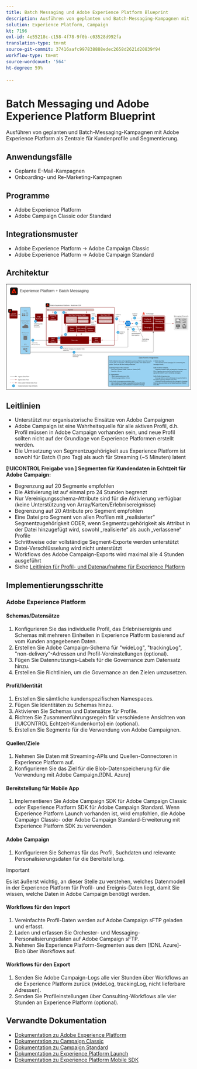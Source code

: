 ```yaml
---
title: Batch Messaging und Adobe Experience Platform Blueprint
description: Ausführen von geplanten und Batch-Messaging-Kampagnen mit Adobe Experience Platform als Zentrale für Kundenprofile und Segmentierung.
solution: Experience Platform, Campaign
kt: 7196
exl-id: 4e55218c-c158-4f78-9f0b-c03528d992fa
translation-type: tm+mt
source-git-commit: 37416aafc997838888edec2658d2621d20839f94
workflow-type: tm+mt
source-wordcount: '564'
ht-degree: 59%

---
```


# Batch Messaging und Adobe Experience Platform Blueprint

Ausführen von geplanten und Batch-Messaging-Kampagnen mit Adobe Experience Platform als Zentrale für Kundenprofile und Segmentierung.

## Anwendungsfälle

* Geplante E-Mail-Kampagnen
* Onboarding- und Re-Marketing-Kampagnen

## Programme

* Adobe Experience Platform
* Adobe Campaign Classic oder Standard

## Integrationsmuster

* Adobe Experience Platform → Adobe Campaign Classic
* Adobe Experience Platform → Adobe Campaign Standard

## Architektur

<img src="assets/aepbatch.svg" alt="Referenzarchitektur für Batch Messaging und Adobe Experience Platform Blueprint" style="border:1px solid #4a4a4a" />

## Leitlinien

* Unterstützt nur organisatorische Einsätze von Adobe Campaignen
* Adobe Campaign ist eine Wahrheitsquelle für alle aktiven Profil, d.h. Profil müssen in Adobe Campaign vorhanden sein, und neue Profil sollten nicht auf der Grundlage von Experience Platformen erstellt werden.
* Die Umsetzung von Segmentzugehörigkeit aus Experience Platform ist sowohl für Batch (1 pro Tag) als auch für Streaming (~5 Minuten) latent

**[!UICONTROL Freigabe von ] Segmenten für Kundendaten in Echtzeit für Adobe Campaign:**

* Begrenzung auf 20 Segmente empfohlen
* Die Aktivierung ist auf einmal pro 24 Stunden begrenzt
* Nur Vereinigungsschema-Attribute sind für die Aktivierung verfügbar (keine Unterstützung von Array/Karten/Erlebnisereignisse)
* Begrenzung auf 20 Attribute pro Segment empfohlen
* Eine Datei pro Segment von allen Profilen mit „realisierter“ Segmentzugehörigkeit ODER, wenn Segmentzugehörigkeit als Attribut in der Datei hinzugefügt wird, sowohl „realisierte“ als auch „verlassene“ Profile
* Schrittweise oder vollständige Segment-Exporte werden unterstützt
* Datei-Verschlüsselung wird nicht unterstützt
* Workflows des Adobe Campaign-Exports wird maximal alle 4 Stunden ausgeführt
* Siehe [Leitlinien für Profil- und Datenaufnahme für Experience Platform](https://experienceleague.adobe.com/docs/experience-platform/profile/guardrails.html?lang=de)

## Implementierungsschritte

### Adobe Experience Platform

#### Schemas/Datensätze

1. Konfigurieren Sie das individuelle Profil, das Erlebnisereignis und Schemas mit mehreren Einheiten in Experience Platform basierend auf vom Kunden angegebenen Daten.
1. Erstellen Sie Adobe Campaign-Schema für &quot;wideLog&quot;, &quot;trackingLog&quot;, &quot;non-delivery&quot;-Adressen und Profil-Voreinstellungen (optional).
1. Fügen Sie Datennutzungs-Labels für die Governance zum Datensatz hinzu.
1. Erstellen Sie Richtlinien, um die Governance an den Zielen umzusetzen.

#### Profil/Identität

1. Erstellen Sie sämtliche kundenspezifischen Namespaces.
1. Fügen Sie Identitäten zu Schemas hinzu.
1. Aktivieren Sie Schemas und Datensätze für Profile.
1. Richten Sie Zusammenführungsregeln für verschiedene Ansichten von [!UICONTROL Echtzeit-Kundenkonto] ein (optional).
1. Erstellen Sie Segmente für die Verwendung von Adobe Campaignen.

#### Quellen/Ziele

1. Nehmen Sie Daten mit Streaming-APIs und Quellen-Connectoren in Experience Platform auf.
1. Konfigurieren Sie das Ziel für die Blob-Datenspeicherung für die Verwendung mit Adobe Campaign.[!DNL Azure]

#### Bereitstellung für Mobile App

1. Implementieren Sie Adobe Campaign SDK für Adobe Campaign Classic oder Experience Platform SDK für Adobe Campaign Standard. Wenn Experience Platform Launch vorhanden ist, wird empfohlen, die Adobe Campaign Classic- oder Adobe Campaign Standard-Erweiterung mit Experience Platform SDK zu verwenden.

#### Adobe Campaign

1. Konfigurieren Sie Schemas für das Profil, Suchdaten und relevante Personalisierungsdaten für die Bereitstellung.

>[!IMPORTANT]
>
>Es ist äußerst wichtig, an dieser Stelle zu verstehen, welches Datenmodell in der Experience Platform für Profil- und Ereignis-Daten liegt, damit Sie wissen, welche Daten in Adobe Campaign benötigt werden.

#### Workflows für den Import

1. Vereinfachte Profil-Daten werden auf Adobe Campaign sFTP geladen und erfasst.
1. Laden und erfassen Sie Orchester- und Messaging-Personalisierungsdaten auf Adobe Campaign sFTP.
1. Nehmen Sie Experience Platform-Segmenten aus dem [!DNL Azure]-Blob über Workflows auf.

#### Workflows für den Export

1. Senden Sie Adobe Campaign-Logs alle vier Stunden über Workflows an die Experience Platform zurück (wideLog, trackingLog, nicht lieferbare Adressen).
1. Senden Sie Profileinstellungen über Consulting-Workflows alle vier Stunden an Experience Platform (optional).


## Verwandte Dokumentation

* [Dokumentation zu Adobe Experience Platform](https://experienceleague.adobe.com/docs/experience-platform.html?lang=de)
* [Dokumentation zu Campaign Classic](https://experienceleague.adobe.com/docs/campaign-classic.html?lang=de)
* [Dokumentation zu Campaign Standard](https://experienceleague.adobe.com/docs/campaign-standard.html?lang=de)
* [Dokumentation zu Experience Platform Launch](https://experienceleague.adobe.com/docs/launch.html?lang=de)
* [Dokumentation zu Experience Platform Mobile SDK](https://experienceleague.adobe.com/docs/mobile.html?lang=de)
